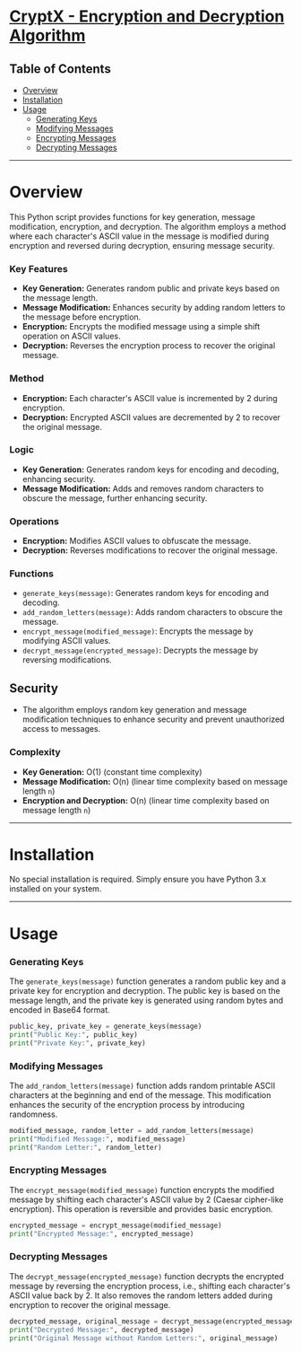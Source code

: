 
# [CryptX - Encryption and Decryption Algorithm](https://cryptx.streamlit.app/)

## Table of Contents

- [Overview](#overview)
- [Installation](#installation)
- [Usage](#usage)
  - [Generating Keys](#generating-keys)
  - [Modifying Messages](#modifying-messages)
  - [Encrypting Messages](#encrypting-messages)
  - [Decrypting Messages](#decrypting-messages)

---

# Overview

This Python script provides functions for key generation, message modification, encryption, and decryption. The algorithm employs a method where each character's ASCII value in the message is modified during encryption and reversed during decryption, ensuring message security.

### Key Features

- **Key Generation:** Generates random public and private keys based on the message length.
- **Message Modification:** Enhances security by adding random letters to the message before encryption.
- **Encryption:** Encrypts the modified message using a simple shift operation on ASCII values.
- **Decryption:** Reverses the encryption process to recover the original message.

### Method
- **Encryption:** Each character's ASCII value is incremented by 2 during encryption.
- **Decryption:** Encrypted ASCII values are decremented by 2 to recover the original message.

### Logic
- **Key Generation:** Generates random keys for encoding and decoding, enhancing security.
- **Message Modification:** Adds and removes random characters to obscure the message, further enhancing security.

### Operations
- **Encryption:** Modifies ASCII values to obfuscate the message.
- **Decryption:** Reverses modifications to recover the original message.

### Functions
- `generate_keys(message)`: Generates random keys for encoding and decoding.
- `add_random_letters(message)`: Adds random characters to obscure the message.
- `encrypt_message(modified_message)`: Encrypts the message by modifying ASCII values.
- `decrypt_message(encrypted_message)`: Decrypts the message by reversing modifications.

## Security
- The algorithm employs random key generation and message modification techniques to enhance security and prevent unauthorized access to messages.

### Complexity

- **Key Generation:** O(1) (constant time complexity)
- **Message Modification:** O(n) (linear time complexity based on message length `n`)
- **Encryption and Decryption:** O(n) (linear time complexity based on message length `n`)

---

# Installation

No special installation is required. Simply ensure you have Python 3.x installed on your system.

---

# Usage

### Generating Keys

The `generate_keys(message)` function generates a random public key and a private key for encryption and decryption. The public key is based on the message length, and the private key is generated using random bytes and encoded in Base64 format.

```python
public_key, private_key = generate_keys(message)
print("Public Key:", public_key)
print("Private Key:", private_key)
```

### Modifying Messages

The `add_random_letters(message)` function adds random printable ASCII characters at the beginning and end of the message. This modification enhances the security of the encryption process by introducing randomness.

```python
modified_message, random_letter = add_random_letters(message)
print("Modified Message:", modified_message)
print("Random Letter:", random_letter)
```

### Encrypting Messages

The `encrypt_message(modified_message)` function encrypts the modified message by shifting each character's ASCII value by 2 (Caesar cipher-like encryption). This operation is reversible and provides basic encryption.

```python
encrypted_message = encrypt_message(modified_message)
print("Encrypted Message:", encrypted_message)
```

### Decrypting Messages

The `decrypt_message(encrypted_message)` function decrypts the encrypted message by reversing the encryption process, i.e., shifting each character's ASCII value back by 2. It also removes the random letters added during encryption to recover the original message.

```python
decrypted_message, original_message = decrypt_message(encrypted_message)
print("Decrypted Message:", decrypted_message)
print("Original Message without Random Letters:", original_message)
```

